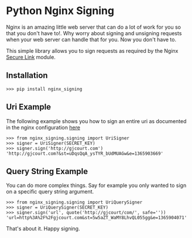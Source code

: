 Python Nginx Signing
====================

Nginx is an amazing little web server that can do a lot of work for you so that you don't have to!. Why worry about signing and unsigning
requests when your web server can handle that for you. Now you don't have to.

This simple library allows you to sign requests as required by the Nginx [Secure Link](http://wiki.nginx.org/HttpSecureLinkModule) module.



Installation
------------

`>>> pip install nginx_signing`


Uri Example
-----------

The following example shows you how to sign an entire uri as documented in the nginx configuration [here](http://wiki.nginx.org/HttpSecureLinkModule#Example_usage:)

    >>> from nginx_signing.signing import UriSigner
    >>> signer = UriSigner(SECRET_KEY)
    >>> signer.sign('http://gjcourt.com')
    'http://gjcourt.com?&st=uDqsQqA_ysTYR_bUdMUAGw&e=1365903669'


Query String Example
--------------------

You can do more complex things. Say for example you only wanted to sign on a specific query string argument.

    >>> from nginx_signing.signing import UriQuerySigner
    >>> signer = UriQuerySigner(SECRET_KEY)
    >>> signer.sign('url', quote('http://gjcourt/com/', safe=''))
    'url=http%3A%2F%2Fgjcourt.com&st=5w5aZT_WaMY8LhvQL055gg&e=1365904071'


That's about it. Happy signing.
